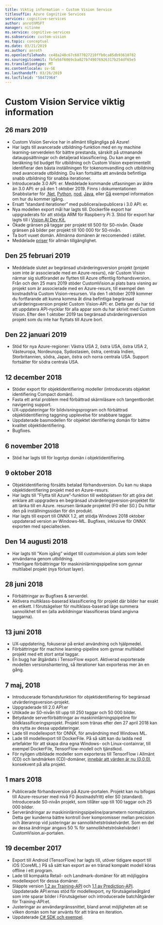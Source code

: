 ```yaml
---
title: Viktig information – Custom Vision Service
titlesuffix: Azure Cognitive Services
services: cognitive-services
author: anrothMSFT
manager: nitinme
ms.service: cognitive-services
ms.subservice: custom-vision
ms.topic: conceptual
ms.date: 03/21/2019
ms.author: anroth
ms.openlocfilehash: ce48a240c67c6077027210ffb0ca85db93610782
ms.sourcegitcommit: fbfe56f6069cba027b749076926317b254df65e5
ms.translationtype: MT
ms.contentlocale: sv-SE
ms.lasthandoff: 03/26/2019
ms.locfileid: "58472964"
---
```

# <a name="custom-vision-service-release-notes"></a>Custom Vision Service viktig information

## <a name="march-26-2019"></a>26 mars 2019
- Custom Vision Service har in allmänt tillgängliga på Azure! 
- Har lagts till avancerade utbildning-funktion med en ny machine learning-serverdelen för bättre prestanda, särskilt på utmanande datauppsättningar och detaljerad klassificering. Du kan ange en beräkning tid budget för utbildning och Custom Vision experimentellt identifierar den bästa inställningen för tokenomvandling och utbildning med avancerade utbildning. Du kan fortsätta att använda befintliga snabb utbildning för snabba iterationer. 
- Introducerade 3.0 API: er. Meddelade kommande utfasningen av äldre än 3.0 API: er på den 1 oktober 2019. Finns i dokumentationen Snabbstarter för [.Net](https://docs.microsoft.com/en-us/azure/cognitive-services/custom-vision-service/csharp-tutorial), [Python](https://docs.microsoft.com/en-us/azure/cognitive-services/custom-vision-service/python-tutorial), [nod](https://docs.microsoft.com/en-us/azure/cognitive-services/custom-vision-service/node-tutorial), [Java](https://docs.microsoft.com/en-us/azure/cognitive-services/custom-vision-service/java-tutorial), eller [Gå](https://docs.microsoft.com/en-us/azure/cognitive-services/custom-vision-service/go-tutorial) exempel information om hur du kommer igång. 
- Ersatt ”standard iterationer” med publicera/avpublicera i 3.0 API: er. 
- Nya modellen export mål har lagts till. Dockerfile export har uppgraderats för att stödja ARM för Raspberry Pi 3. Stöd för export har lagts till i [Vision AI Dev Kit.](https://visionaidevkit.com/) 
- Ökade gränsen på taggar per projekt till 500 för S0-nivån. Ökade gränsen på bilder per projekt till 100 000 för S0-nivån.
- Ta bort vuxet domän. Allmänna domänen är reccomended i stället.
- Meddelade [priser](https://azure.microsoft.com/en-us/pricing/details/cognitive-services/custom-vision-service/) för allmän tillgänglighet.  


## <a name="february-25-2019"></a>Den 25 februari 2019
- Meddelade slutet av begränsad utvärderingsversion projekt (projekt som inte är associerade med en Azure-resurs), när Custom Vision närmar sig slutförandet av flytten till Azure offentlig förhandsversion. Från och den 25 mars 2019 stöder CustomVision.ai plats bara visning av projekt som är associerade med en Azure-resurs, till exempel den kostnadsfria Custom Vision-resursen. Via den 1 oktober 2019 kommer du fortfarande att kunna komma åt dina befintliga begränsad utvärderingsversion projekt Custom Vision-API: er. Detta ger du har tid att uppdatera API-nycklar för alla appar som du har skrivit med Custom Vision. Efter den 1 oktober 2019 tas begränsad utvärderingsversion projekt som du inte har flyttats till Azure bort.

## <a name="january-22-2019"></a>Den 22 januari 2019
- Stöd för nya Azure-regioner: Västra USA 2, östra USA, östra USA 2, Västeuropa, Nordeuropa, Sydostasien, östra, centrala Indien, Storbritannien, södra, Japan, östra och norra centrala USA. Support fortsätter för södra centrala USA. 

## <a name="december-12-2018"></a>12 december 2018
- Stöder export för objektidentifiering modeller (introducerats objektet identifiering Compact domän).
- Fasta ett antal problem med förbättrad skärmläsare och tangentbordet navigering support. 
- UX-uppdateringar för bildvisningsprogram och förbättrad objektidentifiering taggning upplevelse för snabbare taggar.  
- Uppdaterade basmodellen för objektet identifiering domän för bättre kvalitet objektidentifiering. 
- Bugfixes.

## <a name="november-6-2018"></a>6 november 2018
- Stöd har lagts till för logotyp domän i objektidentifiering.

## <a name="october-9-2018"></a>9 oktober 2018
- Objektidentifiering försätts betalad förhandsversion. Du kan nu skapa objektidentifiering projekt med en Azure-resurs.
- Har lagts till ”Flytta till Azure”-funktion till webbplatsen för att göra det enklare att uppgradera en begränsad utvärderingsversion-projektet för att länka till en Azure. resursen länkade projektet (F0 eller S0.) Du hittar den på inställningssidan för din produkt.  
- Har lagts till export till ONNX 1.2, att stödja Windows 2018 oktober uppdaterad version av Windows-ML.
Bugfixes, inklusive för ONNX exporten med specialtecken. 

## <a name="august-14-2018"></a>Den 14 augusti 2018
- Har lagts till ”Kom igång” widget till customvision.ai plats som leder användarna genom utbildning. 
- Ytterligare förbättringar för maskininlärningspipeline som gynnar multilabel projekt (nya förlust layer).

## <a name="june-28-2018"></a>28 juni 2018
- Förbättringar av Bugfixes & serverdel.
- Aktivera multiklass-baserad klassificering för projekt där bilder har exakt en etikett. I förutsägelser för multiklass-baserad läge summera sannolikhet till en (alla avbildningar klassificeras bland angivna taggarna).

## <a name="june-13-2018"></a>13 juni 2018
- UX-uppdatering, fokuserar på enkel användning och hjälpmedel. 
- Förbättringar för machine learning-pipeline som gynnar multilabel projekt med ett stort antal taggar.
- En bugg har åtgärdats i TensorFlow export. Aktiverad exporterade modellen versionshantering, så iterationer kan exporteras mer än en gång. 

## <a name="may-7-2018"></a>7 maj, 2018
- Introducerade förhandsfunktion för objektidentifiering för begränsad utvärderingsversion-projekt.
- Uppgraderade till 2.0 API:er
- Utökade av S0-nivån till upp till 250 taggar och 50 000 bilder. 
- Betydande serverförbättringar av maskininlärningspipeline för bildklassificeringsprojekt. Projekt som tränas efter den 27 april 2018 kan dra nytta av dessa uppdateringar.
- Lade till modellexport för ONNX, för användning med Windows ML.
- Lade till modellexport till DockerFile. På så sätt kan du ladda ned artefakter för att skapa dina egna Windows- och Linux-containrar, till exempel DockerFile, TensorFlow-modell och tjänstkod. 
- För nyligen utbildade modeller som exporteras till TensorFlow i Allmänt (CD) och landmärken (CD)-domäner, [innebär att värden är nu (0,0,0)](https://github.com/azure-samples/cognitive-services-android-customvision-sample), konsekvent på alla projekt. 

## <a name="march-1-2018"></a>1 mars 2018
- Publicerade förhandsversion på Azure-portalen. Projekt kan nu bifogas till Azure-resurser med nivå F0 (kostnadsfritt) eller S0 (standard). Introducerade S0-nivån projekt, som tillåter upp till 100 taggar och 25 000 bilder. 
- Serverändringar av maskininlärningspipeline/parametern normalization. Detta ger kunderna bättre kontroll över kompromisser mellan precision och återanrop vid justeringar av sannolikhetströskelvärdet. Som en del av dessa ändringar angavs 50 % för sannolikhetströskelvärdet i CustomVision.ai-portalen.

## <a name="december-19-2017"></a>19 december 2017

- Export till Android (TensorFlow) har lagts till, utöver tidigare export till iOS (CoreML.) På så sätt kan export av en tränad kompakt modell köras offline i ett program.
- Lade till kompakta Retail- och Landmark-domäner för att möjliggöra modellexport för dessa domäner.
- Släppte version [1.2 av Training-API](https://southcentralus.dev.cognitive.microsoft.com/docs/services/f2d62aa3b93843d79e948fe87fa89554/operations/5a3044ee08fa5e06b890f11f) och [1.1 av Prediction-API](https://southcentralus.dev.cognitive.microsoft.com/docs/services/57982f59b5964e36841e22dfbfe78fc1/operations/5a3044f608fa5e06b890f164). Uppdaterade API:ernas stöd för modellexport, ny förutsägelseåtgärd som inte sparar bilder i Förutsägelser och introducerade batchåtgärder för Training-API:et.
- Justeringar av användargränssnittet, bland annat möjligheten att se vilken domän som har använts för att träna en iteration.
- Uppdaterade [C# SDK och exempel](https://github.com/Microsoft/Cognitive-CustomVision-Windows).

